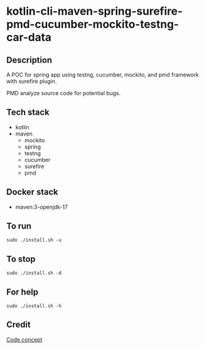 # kotlin-cli-maven-spring-surefire-pmd-cucumber-mockito-testng-car-data

## Description
A POC for spring app using testng, cucumber, mockito, 
and pmd framework with surefire plugin.

PMD analyze source code for potential bugs.

## Tech stack
- kotlin
- maven
	- mockito
  - spring
  - testng
  - cucumber
  - surefire
  - pmd

## Docker stack
- maven:3-openjdk-17

## To run
`sudo ./install.sh -u`

## To stop
`sudo ./install.sh -d`

## For help
`sudo ./install.sh -h`

## Credit
[Code concept](https://github.com/eugenp/tutorials/tree/master/testing-modules/testng)
